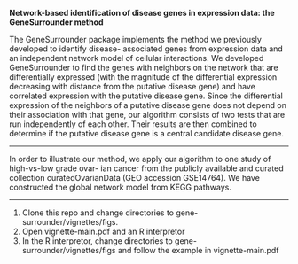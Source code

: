 
**Network-based identification of disease genes in expression data: the GeneSurrounder method**
<!-- 
Sahil Shah sahil.shah AT u.northwestern DOT edu

--- -->

The GeneSurrounder package implements the method we previously developed to
identify disease- associated genes from expression data and an independent
network model of cellular interactions. We developed GeneSurrounder to find the
genes with neighbors on the network that are differentially expressed (with the
magnitude of the differential expression decreasing with distance from the
putative disease gene) and have correlated expression with the putative disease
gene. Since the differential expression of the neighbors of a putative disease
gene does not depend on their association with that gene, our algorithm consists
of two tests that are run independently of each other. Their results are then
combined to determine if the putative disease gene is a central candidate
disease gene.

--- 

In order to illustrate our method, we apply our algorithm to one study of high-vs-low grade ovar- ian cancer from the publicly available and curated collection curatedOvarianData (GEO accession GSE14764). We have constructed the global network model from KEGG pathways.

--- 

1. Clone this repo and change directories to gene-surrounder/vignettes/figs. 
2. Open vignette-main.pdf and an R interpretor
3. In the R interpretor, change directories to gene-surrounder/vignettes/figs
and follow the example in vignette-main.pdf





<!-- Presented on Wed, 6/18/16 at Braun Research Group Meeting

---


View the **[slides](https://github.com/sahildshah1/shiny-groupmtg/blob/master/figs/main.pdf)**

This presentation introduces Shiny, building a Shiny app, and customizing /managing 
larger Shiny apps.

---

View the **[skeleton app](https://github.com/sahildshah1/shiny-groupmtg/tree/master/skeleton-app)**

Example directory / file structure  -->